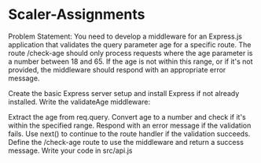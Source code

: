 # Scaler-Assignments
Problem Statement:
You need to develop a middleware for an Express.js application that validates the query parameter age for a specific route. The route /check-age should only process requests where the age parameter is a number between 18 and 65. If the age is not within this range, or if it's not provided, the middleware should respond with an appropriate error message.

Create the basic Express server setup and install Express if not already installed. Write the validateAge middleware:

Extract the age from req.query.
Convert age to a number and check if it's within the specified range.
Respond with an error message if the validation fails.
Use next() to continue to the route handler if the validation succeeds. Define the /check-age route to use the middleware and return a success message.
Write your code in src/api.js